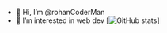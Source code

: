 - 👋 Hi, I’m @rohanCoderMan
- 👀 I’m interested in web dev
[![GitHub stats](https://github-readme-stats.vercel.app/api?username=rohanCoderMan)]


